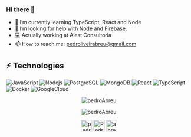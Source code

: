 ### Hi there 👋


- 🌱 I’m currently learning TypeScript, React and Node
- 🤔 I’m looking for help with Node and Firebase.
- 💻 Actually working at Alest Consultoria
- 📫 How to reach me: pedroliveirabreu@gmail.com

## ⚡ Technologies

![JavaScript](https://img.shields.io/badge/-JavaScript-F7DF1E?style=flat-square&logo=javascript&logoColor=black)
![Nodejs](https://img.shields.io/badge/-Nodejs-339933?style=flat-square&logo=Node-dot-js&logoColor=white)
![PostgreSQL](https://img.shields.io/badge/-PostgreSQL-336791?style=flat-square&logo=postgresql)
![MongoDB](https://img.shields.io/badge/-MongoDB-47A248?style=flat-square&logo=mongodb&logoColor=white)
![React](https://img.shields.io/badge/React-20232A?style=flat-square&logo=react&logoColor=61DAFB)
![TypeScript](https://img.shields.io/badge/-TypeScript-007ACC?style=flat-square&logo=typescript&logoColor=white)
![Docker](https://img.shields.io/badge/-Docker-2496ED?style=flat-square&logo=docker&logoColor=white)
![GoogleCloud](https://img.shields.io/badge/Google_Cloud-4285F4?style=flat-square&logo=google-cloud&logoColor=white)

<p align="center"><img src="https://github-readme-stats.vercel.app/api/top-langs?username=Pedroabreu155&show_icons=true&locale=en&layout=compact&theme=gruvbox" alt="pedroAbreu"/></p>
<p align="center"><img src="https://github-readme-stats.vercel.app/api?username=Pedroabreu155&show_icons=true&theme=gruvbox" alt="pedroAbreu"/></p>


<p align="center">
<a href="https://twitter.com/abr3us" target="blank"><img align="center" src="https://cdn.jsdelivr.net/npm/simple-icons@3.0.1/icons/twitter.svg" alt="pedroabr3us" height="30" width="30"/></a>
<a href="https://www.linkedin.com/in/pedro-de-abreu-oliveira-99a6491a7/" target="blank"><img align="center" src="https://cdn.jsdelivr.net/npm/simple-icons@3.0.1/icons/linkedin.svg" alt="PedroAbreu" height="30" width="30" /></a>
<a href="https://instagram.com/_abreus_" target="blank"><img align="center" src="https://cdn.jsdelivr.net/npm/simple-icons@3.0.1/icons/instagram.svg" alt="abreus" height="30" width="30"/></a>
</p>



